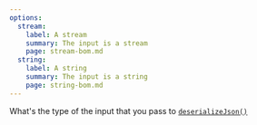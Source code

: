 ```yaml
---
options:
  stream:
    label: A stream
    summary: The input is a stream
    page: stream-bom.md
  string:
    label: A string
    summary: The input is a string
    page: string-bom.md
---
```


What's the type of the input that you pass to [`deserializeJson()`](/v6/api/json/deserializejson/)
